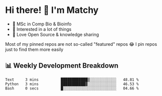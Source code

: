 # Hi there! 👋 I'm Matchy

- 🧬 MSc in Comp Bio & Bioinfo
- 🎈 Interested in a lot of things
- 💜 Love Open Source & knowledge sharing

Most of my pinned repos are not so-called "featured" repos 😂 I pin repos just to find them more easily

## 📊 Weekly Development Breakdown

<!--START_SECTION:waka-->

```text
Text     3 mins          ████████████▒░░░░░░░░░░░░   48.81 %
Python   3 mins          ███████████▓░░░░░░░░░░░░░   46.53 %
Bash     0 secs          █░░░░░░░░░░░░░░░░░░░░░░░░   04.66 %
```

<!--END_SECTION:waka-->
